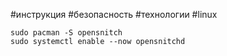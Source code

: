 #инструкция #безопасность #технологии #linux 
```
sudo pacman -S opensnitch
sudo systemctl enable --now opensnitchd
```